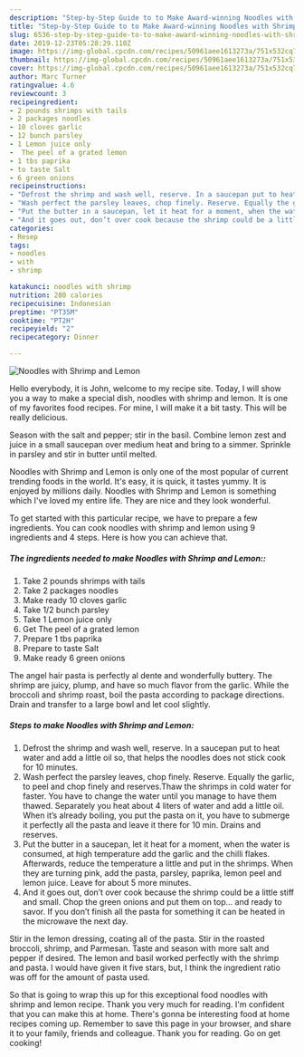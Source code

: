 ```yaml
---
description: "Step-by-Step Guide to to Make Award-winning Noodles with Shrimp and Lemon"
title: "Step-by-Step Guide to to Make Award-winning Noodles with Shrimp and Lemon"
slug: 6536-step-by-step-guide-to-to-make-award-winning-noodles-with-shrimp-and-lemon
date: 2019-12-23T05:28:29.110Z
image: https://img-global.cpcdn.com/recipes/50961aee1613273a/751x532cq70/noodles-with-shrimp-and-lemon-recipe-main-photo.jpg
thumbnail: https://img-global.cpcdn.com/recipes/50961aee1613273a/751x532cq70/noodles-with-shrimp-and-lemon-recipe-main-photo.jpg
cover: https://img-global.cpcdn.com/recipes/50961aee1613273a/751x532cq70/noodles-with-shrimp-and-lemon-recipe-main-photo.jpg
author: Marc Turner
ratingvalue: 4.6
reviewcount: 3
recipeingredient:
- 2 pounds shrimps with tails
- 2 packages noodles
- 10 cloves garlic
- 12 bunch parsley
- 1 Lemon juice only
-  The peel of a grated lemon
- 1 tbs paprika
- to taste Salt
- 6 green onions
recipeinstructions:
- "Defrost the shrimp and wash well, reserve. In a saucepan put to heat water and add a little oil so, that helps the noodles does not stick cook for 10 minutes."
- "Wash perfect the parsley leaves, chop finely. Reserve. Equally the garlic, to peel and chop finely and reserves.Thaw the shrimps in cold water for faster. You have to change the water until you manage to have them thawed. Separately you heat about 4 liters of water and add a little oil. When it’s already boiling, you put the pasta on it, you have to submerge it perfectly all the pasta and leave it there for 10 min. Drains and reserves."
- "Put the butter in a saucepan, let it heat for a moment, when the water is consumed, at high temperature add the garlic and the chilli flakes. Afterwards, reduce the temperature a little and put in the shrimps. When they are turning pink, add the pasta, parsley, paprika, lemon peel and lemon juice. Leave for about 5 more minutes."
- "And it goes out, don’t over cook because the shrimp could be a little stiff and small. Chop the green onions and put them on top... and ready to savor. If you don’t finish all the pasta for something it can be heated in the microwave the next day."
categories:
- Resep
tags:
- noodles
- with
- shrimp

katakunci: noodles with shrimp
nutrition: 280 calories
recipecuisine: Indonesian
preptime: "PT35M"
cooktime: "PT2H"
recipeyield: "2"
recipecategory: Dinner

---
```



![Noodles with Shrimp and Lemon](https://img-global.cpcdn.com/recipes/50961aee1613273a/751x532cq70/noodles-with-shrimp-and-lemon-recipe-main-photo.jpg)

Hello everybody, it is John, welcome to my recipe site. Today, I will show you a way to make a special dish, noodles with shrimp and lemon. It is one of my favorites food recipes. For mine, I will make it a bit tasty. This will be really delicious.

Season with the salt and pepper; stir in the basil. Combine lemon zest and juice in a small saucepan over medium heat and bring to a simmer. Sprinkle in parsley and stir in butter until melted.

Noodles with Shrimp and Lemon is only one of the most popular of current trending foods in the world. It's easy, it is quick, it tastes yummy. It is enjoyed by millions daily. Noodles with Shrimp and Lemon is something which I've loved my entire life. They are nice and they look wonderful.


To get started with this particular recipe, we have to prepare a few ingredients. You can cook noodles with shrimp and lemon using 9 ingredients and 4 steps. Here is how you can achieve that.

##### The ingredients needed to make Noodles with Shrimp and Lemon::

1. Take 2 pounds shrimps with tails
1. Take 2 packages noodles
1. Make ready 10 cloves garlic
1. Take 1/2 bunch parsley
1. Take 1 Lemon juice only
1. Get  The peel of a grated lemon
1. Prepare 1 tbs paprika
1. Prepare to taste Salt
1. Make ready 6 green onions


The angel hair pasta is perfectly al dente and wonderfully buttery. The shrimp are juicy, plump, and have so much flavor from the garlic. While the broccoli and shrimp roast, boil the pasta according to package directions. Drain and transfer to a large bowl and let cool slightly. 

##### Steps to make Noodles with Shrimp and Lemon:

1. Defrost the shrimp and wash well, reserve. In a saucepan put to heat water and add a little oil so, that helps the noodles does not stick cook for 10 minutes.
1. Wash perfect the parsley leaves, chop finely. Reserve. Equally the garlic, to peel and chop finely and reserves.Thaw the shrimps in cold water for faster. You have to change the water until you manage to have them thawed. Separately you heat about 4 liters of water and add a little oil. When it’s already boiling, you put the pasta on it, you have to submerge it perfectly all the pasta and leave it there for 10 min. Drains and reserves.
1. Put the butter in a saucepan, let it heat for a moment, when the water is consumed, at high temperature add the garlic and the chilli flakes. Afterwards, reduce the temperature a little and put in the shrimps. When they are turning pink, add the pasta, parsley, paprika, lemon peel and lemon juice. Leave for about 5 more minutes.
1. And it goes out, don’t over cook because the shrimp could be a little stiff and small. Chop the green onions and put them on top... and ready to savor. If you don’t finish all the pasta for something it can be heated in the microwave the next day.


Stir in the lemon dressing, coating all of the pasta. Stir in the roasted broccoli, shrimp, and Parmesan. Taste and season with more salt and pepper if desired. The lemon and basil worked perfectly with the shrimp and pasta. I would have given it five stars, but, I think the ingredient ratio was off for the amount of pasta used. 

So that is going to wrap this up for this exceptional food noodles with shrimp and lemon recipe. Thank you very much for reading. I'm confident that you can make this at home. There's gonna be interesting food at home recipes coming up. Remember to save this page in your browser, and share it to your family, friends and colleague. Thank you for reading. Go on get cooking!
